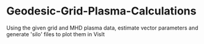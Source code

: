 # Geodesic-Grid-Plasma-Calculations
Using the given grid and MHD plasma data, estimate vector parameters and generate 'silo' files to plot them in VisIt
